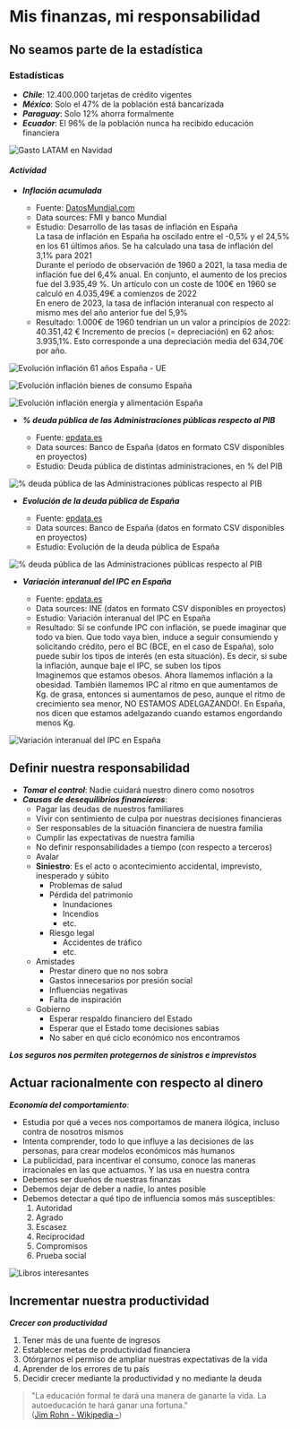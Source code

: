 # Mis finanzas, mi responsabilidad

## No seamos parte de la estadística

### **Estadísticas**

* ***Chile***: 12.400.000 tarjetas de crédito vigentes  
* ***México***: Solo el 47% de la población está bancarizada
* ***Paraguay***: Solo 12% ahorra formalmente  
* ***Ecuador***: El 96% de la población nunca ha recibido educación financiera  

![Gasto LATAM en Navidad](https://i.imgur.com/1eiXQ92.png)

#### ***Actividad*** 

* ***Inflación acumulada***

    * Fuente: [DatosMundial.com](https://www.datosmundial.com/europa/espana/inflacion.php)
    * Data sources: FMI y banco Mundial
    * Estudio: Desarrollo de las tasas de inflación en España  
        La tasa de inflación en España ha oscilado entre el -0,5% y el 24,5% en los 61 últimos años. Se ha calculado una tasa de inflación del 3,1% para 2021  
        Durante el período de observación de 1960 a 2021, la tasa media de inflación fue del 6,4% anual. En conjunto, el aumento de los precios fue del 3.935,49 %. Un artículo con un coste de 100€ en 1960 se calculó en 4.035,49€ a comienzos de 2022  
        En enero de 2023, la tasa de inflación interanual con respecto al mismo mes del año anterior fue del 5,9%  
    * Resultado: 1.000€ de 1960 tendrían un un valor a principios de 2022: 40.351,42 €
        Incremento de precios (= depreciación) en 62 años: 3.935,1%. Esto corresponde a una depreciación media del 634,70€ por año.

![Evolución inflación 61 años España - UE](https://i.imgur.com/KFaWFkQ.png)

![Evolución inflación bienes de consumo España](https://i.imgur.com/ZqsPkuB.png)

![Evolución inflación energía y alimentación España](https://i.imgur.com/DuvmMVS.png)

* ***% deuda pública de las Administraciones públicas respecto al PIB***

    * Fuente: [epdata.es](https://www.epdata.es/)
    * Data sources: Banco de España (datos en formato CSV disponibles en proyectos)
    * Estudio: Deuda pública de distintas administraciones, en % del PIB

![% deuda pública de las Administraciones públicas respecto al PIB](https://i.imgur.com/7JssAWk.jpg)

* ***Evolución de la deuda pública de España***

    * Fuente: [epdata.es](https://www.epdata.es/)
    * Data sources: Banco de España (datos en formato CSV disponibles en proyectos)
    * Estudio: Evolución de la deuda pública de España

![% deuda pública de las Administraciones públicas respecto al PIB](https://i.imgur.com/Fg6J1hV.jpg)

* ***Variación interanual del IPC en España***

    * Fuente: [epdata.es](https://www.epdata.es/)
    * Data sources: INE (datos en formato CSV disponibles en proyectos)
    * Estudio: Variación interanual del IPC en España
    * Resultado: Si se confunde IPC con inflación, se puede imaginar que todo va bien. Que todo vaya bien, induce a seguir consumiendo y solicitando crédito, pero el BC (BCE, en el caso de España), solo puede subir los tipos de interés (en esta situación). Es decir, si sube la inflación, aunque baje el IPC, se suben los tipos  
    Imaginemos que estamos obesos. Ahora llamemos inflación a la obesidad. También llamemos IPC al ritmo en que aumentamos de Kg. de grasa, entonces si aumentamos de peso, aunque el ritmo de crecimiento sea menor, NO ESTAMOS ADELGAZANDO!. En España, nos dicen que estamos adelgazando cuando estamos engordando menos Kg.  

![Variación interanual del IPC en España](https://i.imgur.com/FjvfRcY.jpg)

## Definir nuestra responsabilidad

* ***Tomar el control***: Nadie cuidará nuestro dinero como nosotros
* ***Causas de desequilibrios financieros***: 
    * Pagar las deudas de nuestros familiares  
    * Vivir con sentimiento de culpa por nuestras decisiones financieras  
    * Ser responsables de la situación financiera de nuestra familia  
    * Cumplir las expectativas de nuestra familia  
    * No definir responsabilidades a tiempo (con respecto a terceros)  
    * Avalar  
    * **Siniestro**: Es el acto o acontecimiento accidental, imprevisto, inesperado y súbito  
        * Problemas de salud
        * Pérdida del patrimonio
            * Inundaciones
            * Incendios
            * etc.
        * Riesgo legal
            * Accidentes de tráfico
            * etc.
    * Amistades
        * Prestar dinero que no nos sobra  
        * Gastos innecesarios por presión social  
        * Influencias negativas  
        * Falta de inspiración  
    * Gobierno
        * Esperar respaldo financiero  del Estado  
        * Esperar que el Estado tome decisiones sabias  
        * No saber en qué ciclo económico nos encontramos  

***Los seguros nos permiten protegernos de sinistros e imprevistos***  

## Actuar racionalmente con respecto al dinero

***Economía del comportamiento***:  
  * Estudia por qué a veces nos comportamos de manera ilógica, incluso contra de nosotros mismos  
  * Intenta comprender, todo lo que influye a las decisiones de las personas, para crear modelos económicos más humanos  
  * La publicidad, para incentivar el consumo, conoce las maneras irracionales en las que actuamos. Y las usa en nuestra contra  
  * Debemos ser dueños de nuestras finanzas  
  * Debemos dejar de deber a nadie, lo antes posible
  * Debemos detectar a qué tipo de influencia somos más susceptibles:  
      1. Autoridad  
      2. Agrado  
      3. Escasez  
      4. Reciprocidad  
      5. Compromisos  
      6. Prueba social  

![Libros interesantes](https://i.imgur.com/wNB4hrB.png)

## Incrementar nuestra productividad

***Crecer con productividad***
  1. Tener más de una fuente de ingresos  
  2. Establecer metas de productividad financiera  
  3. Otórgarnos el permiso de ampliar nuestras expectativas de la vida  
  4. Aprender de los errores de tu país  
  5. Decidir crecer mediante la productividad y no mediante la deuda  

>"La educación formal te dará una manera de ganarte la vida. La autoeducación te hará ganar una fortuna."  
>([Jim Rohn - Wikipedia -](https://es.wikipedia.org/wiki/Jim_Rohn)) 


